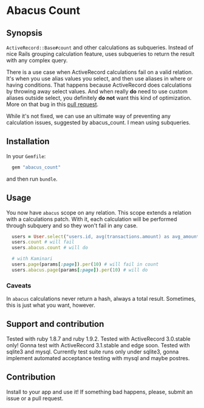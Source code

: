 # Abacus Count #

## Synopsis ##

`ActiveRecord::Base#count` and other calculations as subqueries. Instead of nice Rails grouping calculation feature, uses subqueries to return the result with any complex query.

There is a use case when ActiveRecord calculations fail on a valid relation. It's when you use alias values you select, and then use aliases in where or having conditions. That happens because ActiveRecord does calculations by throwing away select values. And when really **do** need to use custom aliases outside select, you definitely **do not** want this kind of optimization. More on that bug in this [pull request](https://github.com/rails/rails/pull/1969).

While it's not fixed, we can use an ultimate way of preventing any calculation issues, suggested by abacus_count. I mean using subqueries.

## Installation ##

In your `Gemfile`:

``` ruby
  gem "abacus_count"
```

and then run `bundle`.

## Usage ##

You now have `abacus` scope on any relation. This scope extends a relation with a calculations patch. With it, each calculation will be performed through subquery and so they won't fail in any case.

``` ruby
  users = User.select("users.id, avg(transactions.amount) as avg_amount").joins(:transactions).group("user_id").having("avg_amount >= 15")
  users.count # will fail
  users.abacus.count # will do

  # with Kaminari
  users.page(params[:page]).per(10) # will fail in count
  users.abacus.page(params[:page]).per(10) # will do
```

### Caveats ###

In `abacus` calculations never return a hash, always a total result. Sometimes, this is just what you want, however.

## Support and contribution ##
Tested with ruby 1.8.7 and ruby 1.9.2. Tested with ActiveRecord 3.0.stable only! Gonna test with ActiveRecord 3.1.stable and edge soon. Tested with sqlite3 and mysql. Currently test suite runs only under sqlite3, gonna implement automated acceptance testing with mysql and maybe postres.

## Contribution ##

Install to your app and use it! If something bad happens, please, submit an issue or a pull request.
